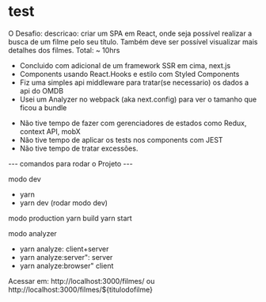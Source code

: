 # test

O Desafio: 
descricao: criar um SPA em React, onde seja possível realizar a busca de um filme pelo seu título. Também deve ser possível visualizar mais detalhes dos filmes.
    Total: ~ 10hrs
  + Concluido com adicional de um framework SSR em cima, next.js
  + Components usando React.Hooks e estilo com Styled Components
  + Fiz uma simples api middleware para tratar(se necessario) os dados a api do OMDB
  + Usei um Analyzer no webpack (aka next.config) para ver o tamanho que ficou a bundle  
  - Não tive tempo de fazer com gerenciadores de estados como Redux, context API, mobX
  - Não tive tempo de aplicar os tests nos components com JEST
  - Não tive tempo de tratar excessões.



--- comandos para rodar o Projeto ---

modo dev
 - yarn
 - yarn dev (rodar modo dev)

modo production
yarn build
yarn start

modo analyzer
- yarn analyze: client+server
- yarn analyze:server": server
- yarn analyze:browser" client

Acessar em: 
http://localhost:3000/filmes/
ou http://localhost:3000/filmes/${titulodofilme}